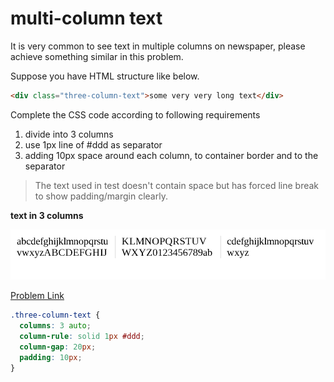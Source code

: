 # multi-column text

It is very common to see text in multiple columns on newspaper, please achieve something similar in this problem.

Suppose you have HTML structure like below.

```html
<div class="three-column-text">some very very long text</div>
```

Complete the CSS code according to following requirements

1. divide into 3 columns
2. use 1px line of #ddd as separator
3. adding 10px space around each column, to container border and to the separator

> The text used in test doesn't contain space but has forced line break to show padding/margin clearly.

<b> text in 3 columns </b>

<img src="./assets/009-1.png" width="600">

[Problem Link](https://bigfrontend.dev/css/multi-column-text)

```css
.three-column-text {
  columns: 3 auto;
  column-rule: solid 1px #ddd;
  column-gap: 20px;
  padding: 10px;
}
```
